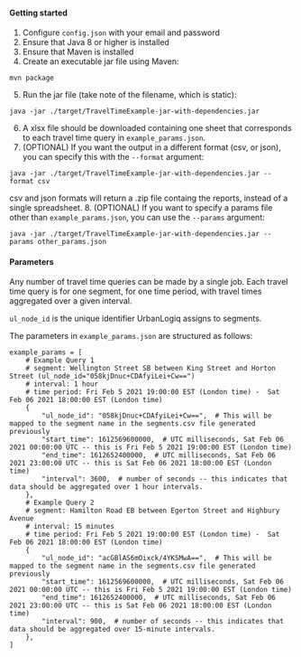 #### Getting started

1. Configure `config.json` with your email and password
2. Ensure that Java 8 or higher is installed
3. Ensure that Maven is installed
4. Create an executable jar file using Maven:
````
mvn package
````
5. Run the jar file (take note of the filename, which is static):
````
java -jar ./target/TravelTimeExample-jar-with-dependencies.jar
````
6. A xlsx file should be downloaded containing one sheet that corresponds to each travel time query in `example_params.json`.
7. (OPTIONAL) If you want the output in a different format (csv, or json), you can specify this with the `--format` argument:
```
java -jar ./target/TravelTimeExample-jar-with-dependencies.jar --format csv
```
csv and json formats will return a .zip file containg the reports, instead of a single spreadsheet.
8. (OPTIONAL) If you want to specify a params file other than `example_params.json`, you can use the `--params` argument:
```
java -jar ./target/TravelTimeExample-jar-with-dependencies.jar --params other_params.json
```

#### Parameters

Any number of travel time queries can be made by a single job.
Each travel time query is for one segment, for one time period, with travel times aggregated over a given interval.

`ul_node_id` is the unique identifier UrbanLogiq assigns to segments.


  The parameters in `example_params.json` are structured as follows:

```
example_params = [
    # Example Query 1
    # segment: Wellington Street SB between King Street and Horton Street (ul_node_id="058kjDnuc+CDAfyiLei+Cw==")
    # interval: 1 hour
    # time period: Fri Feb 5 2021 19:00:00 EST (London time) -  Sat Feb 06 2021 18:00:00 EST (London time)
    {
        "ul_node_id": "058kjDnuc+CDAfyiLei+Cw==",  # This will be mapped to the segment name in the segments.csv file generated previously
        "start_time": 1612569600000,  # UTC milliseconds, Sat Feb 06 2021 00:00:00 UTC -- this is Fri Feb 5 2021 19:00:00 EST (London time)
        "end_time": 1612652400000,  # UTC milliseconds, Sat Feb 06 2021 23:00:00 UTC -- this is Sat Feb 06 2021 18:00:00 EST (London time)
        "interval": 3600,  # number of seconds -- this indicates that data should be aggregated over 1 hour intervals.
    },
    # Example Query 2
    # segment: Hamilton Road EB between Egerton Street and Highbury Avenue
    # interval: 15 minutes
    # time period: Fri Feb 5 2021 19:00:00 EST (London time) -  Sat Feb 06 2021 18:00:00 EST (London time)
    {
        "ul_node_id": "acGBlAS6mOixck/4YKSMwA==",  # This will be mapped to the segment name in the segments.csv file generated previously
        "start_time": 1612569600000,  # UTC milliseconds, Sat Feb 06 2021 00:00:00 UTC -- this is Fri Feb 5 2021 19:00:00 EST (London time)
        "end_time": 1612652400000,  # UTC milliseconds, Sat Feb 06 2021 23:00:00 UTC -- this is Sat Feb 06 2021 18:00:00 EST (London time)
        "interval": 900,  # number of seconds -- this indicates that data should be aggregated over 15-minute intervals.
    },
]
```
